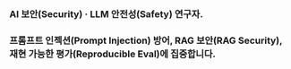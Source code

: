 ### AI 보안(Security) · LLM 안전성(Safety) 연구자.
### 프롬프트 인젝션(Prompt Injection) 방어, RAG 보안(RAG Security), 재현 가능한 평가(Reproducible Eval)에 집중합니다.



<!--
**aiexplorer515/aiexplorer515** is a ✨ _special_ ✨ repository because its `README.md` (this file) appears on your GitHub profile.

Here are some ideas to get you started:

- 🔭 I’m currently working on ...
- 🌱 I’m currently learning ...
- 👯 I’m looking to collaborate on ...
- 🤔 I’m looking for help with ...
- 💬 Ask me about ...
- 📫 How to reach me: ...
- 😄 Pronouns: ...
- ⚡ Fun fact: ...
-->
